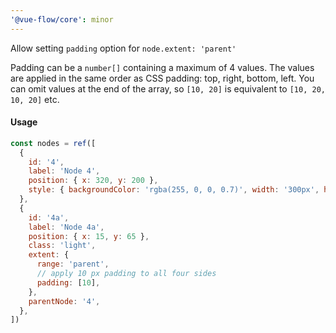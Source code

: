 ```yaml
---
'@vue-flow/core': minor
---
```


Allow setting `padding` option for `node.extent: 'parent'`

Padding can be a `number[]` containing a maximum of 4 values.
The values are applied in the same order as CSS padding: top, right, bottom, left.
You can omit values at the end of the array, so `[10, 20]` is equivalent to `[10, 20, 10, 20]` etc.

#### Usage

```js
const nodes = ref([
  {
    id: '4',
    label: 'Node 4',
    position: { x: 320, y: 200 },
    style: { backgroundColor: 'rgba(255, 0, 0, 0.7)', width: '300px', height: '300px' },
  },
  {
    id: '4a',
    label: 'Node 4a',
    position: { x: 15, y: 65 },
    class: 'light',
    extent: {
      range: 'parent',
      // apply 10 px padding to all four sides
      padding: [10],
    },
    parentNode: '4',
  },
])
```
